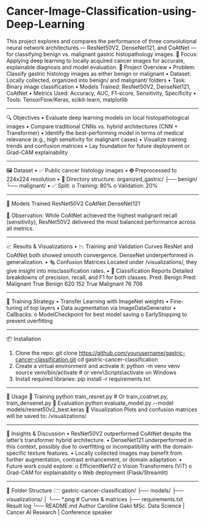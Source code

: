 # Cancer-Image-Classification-using-Deep-Learning
This project explores and compares the performance of three convolutional neural network architectures — ResNet50V2, DenseNet121, and CoAtNet — for classifying benign vs. malignant gastric histopathology images.  📌 Focus: Applying deep learning to locally acquired cancer images for accurate, explainable diagnosis and model evaluation.
📂 Project Overview
•	Problem: Classify gastric histology images as either benign or malignant
•	Dataset: Locally collected, organized into benign/ and malignant/ folders
•	Task: Binary image classification
•	Models Trained: ResNet50V2, DenseNet121, CoAtNet
•	Metrics Used: Accuracy, AUC, F1-score, Sensitivity, Specificity
•	Tools: TensorFlow/Keras, scikit-learn, matplotlib
________________________________________
🔍 Objectives
•	Evaluate deep learning models on local histopathological images
•	Compare traditional CNNs vs. hybrid architectures (CNN + Transformer)
•	Identify the best-performing model in terms of medical relevance (e.g., high sensitivity for malignant cases)
•	Visualize training trends and confusion matrices
•	Lay foundation for future deployment or Grad-CAM explainability
________________________________________
🖼️ Dataset
•	✅ Public cancer histology images
•	🤁 Preprocessed to 224x224 resolution
•	📁 Directory structure:
 	organized_gastric/
  ├── benign/
  └── malignant/
•	✅ Split:
o	Training: 80%
o	Validation: 20%
________________________________________
🧠 Models Trained
ResNet50V2
CoAtNet
DenseNet121

📌 Observation: While CoAtNet achieved the highest malignant recall (sensitivity), ResNet50V2 delivered the most balanced performance across all metrics.
________________________________________
📈 Results & Visualizations
•	📉 Training and Validation Curves
ResNet and CoAtNet both showed smooth convergence. DenseNet underperformed in generalization.
•	🗞 Confusion Matrices Located under /visualizations/, they give insight into misclassification rates.
•	🔬 Classification Reports Detailed breakdowns of precision, recall, and F1 for both classes.
	Pred: Benign	Pred: Malignant
True Benign	620	152
True Malignant	76	706
________________________________________
🧪 Training Strategy
•	Transfer Learning with ImageNet weights
•	Fine-tuning of top layers
•	Data augmentation via ImageDataGenerator
•	Callbacks:
o	ModelCheckpoint for best model saving
o	EarlyStopping to prevent overfitting
________________________________________
📦 Installation
1.	Clone the repo:
git clone https://github.com/yourusername/gastric-cancer-classification.git
cd gastric-cancer-classification
2.	Create a virtual environment and activate it:
python -m venv venv
source venv/bin/activate  # or venv\Scripts\activate on Windows
3.	Install required libraries:
pip install -r requirements.txt
________________________________________
🚀 Usage
🔹 Training
python train_resnet.py  # Or train_coatnet.py, train_densenet.py
🔹 Evaluation
python evaluate_model.py --model models/resnet50v2_best.keras
🔹 Visualization
Plots and confusion matrices will be saved to:
/visualizations/
________________________________________
🧠 Insights & Discussion
•	ResNet50V2 outperformed CoAtNet despite the latter’s transformer hybrid architecture.
•	DenseNet121 underperformed in this context, possibly due to overfitting or incompatibility with the domain-specific texture features.
•	Locally collected images may benefit from further augmentation, contrast enhancement, or domain adaptation.
•	Future work could explore:
o	EfficientNetV2
o	Vision Transformers (ViT)
o	Grad-CAM for explainability
o	Web deployment (Flask/Streamlit)
________________________________________
📁 Folder Structure
🗁 gastric-cancer-classification/
├── models/
├── visualizations/
│   └── *.png                # Curves & matrices
├── requirements.txt
Result log
└── README.md
Author
Caroline Gakii
MSc. Data Science | Cancer AI Research | Conference speaker
